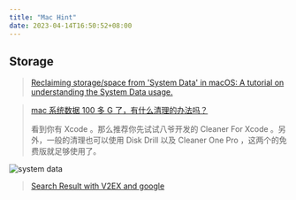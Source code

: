 ```yaml
---
title: "Mac Hint"
date: 2023-04-14T16:50:52+08:00
---
```


## Storage

> [Reclaiming storage/space from 'System Data' in macOS: A tutorial on understanding the System Data usage.](https://blog.greggant.com/posts/2022/04/10/reclaiming-space-from-system-data-in-macos.html)

> [mac 系统数据 100 多 G 了，有什么清理的办法吗？](https://www.v2ex.com/t/893091)
>
> 看到你有 Xcode 。那么推荐你先试试八爷开发的 Cleaner For Xcode 。另外，一般的清理也可以使用 Disk Drill 以及 Cleaner One Pro ，这两个的免费版就足够使用了。

![system data](https://pic.liuzaoqi.com/picgo/202211061642821.png)

> [Search Result with V2EX and google](https://www.google.com/search?q=mac+%E7%B3%BB%E7%BB%9F%E6%95%B0%E6%8D%AE+site%3Av2ex.com&rlz=1C5CHFA_en__1048__1048&oq=mac+%E7%B3%BB%E7%BB%9F%E6%95%B0%E6%8D%AE+site%3Av2ex.com&aqs=chrome..69i57.3306j0j4&sourceid=chrome&ie=UTF-8)